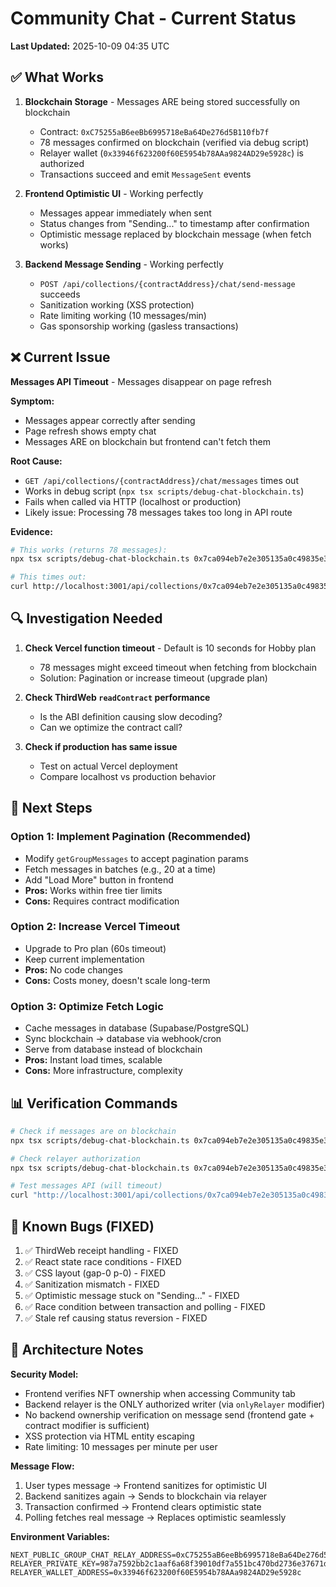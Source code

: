 # Community Chat - Current Status

**Last Updated:** 2025-10-09 04:35 UTC

## ✅ What Works

1. **Blockchain Storage** - Messages ARE being stored successfully on blockchain
   - Contract: `0xC75255aB6eeBb6995718eBa64De276d5B110fb7f`
   - 78 messages confirmed on blockchain (verified via debug script)
   - Relayer wallet (`0x33946f623200f60E5954b78AAa9824AD29e5928c`) is authorized
   - Transactions succeed and emit `MessageSent` events

2. **Frontend Optimistic UI** - Working perfectly
   - Messages appear immediately when sent
   - Status changes from "Sending..." to timestamp after confirmation
   - Optimistic message replaced by blockchain message (when fetch works)

3. **Backend Message Sending** - Working perfectly
   - `POST /api/collections/{contractAddress}/chat/send-message` succeeds
   - Sanitization working (XSS protection)
   - Rate limiting working (10 messages/min)
   - Gas sponsorship working (gasless transactions)

## ❌ Current Issue

**Messages API Timeout** - Messages disappear on page refresh

**Symptom:**
- Messages appear correctly after sending
- Page refresh shows empty chat
- Messages ARE on blockchain but frontend can't fetch them

**Root Cause:**
- `GET /api/collections/{contractAddress}/chat/messages` times out
- Works in debug script (`npx tsx scripts/debug-chat-blockchain.ts`)
- Fails when called via HTTP (localhost or production)
- Likely issue: Processing 78 messages takes too long in API route

**Evidence:**
```bash
# This works (returns 78 messages):
npx tsx scripts/debug-chat-blockchain.ts 0x7ca094eb7e2e305135a0c49835e394b0daca8c56

# This times out:
curl http://localhost:3001/api/collections/0x7ca094eb7e2e305135a0c49835e394b0daca8c56/chat/messages
```

## 🔍 Investigation Needed

1. **Check Vercel function timeout** - Default is 10 seconds for Hobby plan
   - 78 messages might exceed timeout when fetching from blockchain
   - Solution: Pagination or increase timeout (upgrade plan)

2. **Check ThirdWeb `readContract` performance**
   - Is the ABI definition causing slow decoding?
   - Can we optimize the contract call?

3. **Check if production has same issue**
   - Test on actual Vercel deployment
   - Compare localhost vs production behavior

## 🎯 Next Steps

### Option 1: Implement Pagination (Recommended)
- Modify `getGroupMessages` to accept pagination params
- Fetch messages in batches (e.g., 20 at a time)
- Add "Load More" button in frontend
- **Pros:** Works within free tier limits
- **Cons:** Requires contract modification

### Option 2: Increase Vercel Timeout
- Upgrade to Pro plan (60s timeout)
- Keep current implementation
- **Pros:** No code changes
- **Cons:** Costs money, doesn't scale long-term

### Option 3: Optimize Fetch Logic
- Cache messages in database (Supabase/PostgreSQL)
- Sync blockchain → database via webhook/cron
- Serve from database instead of blockchain
- **Pros:** Instant load times, scalable
- **Cons:** More infrastructure, complexity

## 📊 Verification Commands

```bash
# Check if messages are on blockchain
npx tsx scripts/debug-chat-blockchain.ts 0x7ca094eb7e2e305135a0c49835e394b0daca8c56

# Check relayer authorization
npx tsx scripts/debug-chat-blockchain.ts 0x7ca094eb7e2e305135a0c49835e394b0daca8c56 | grep "Is Authorized"

# Test messages API (will timeout)
curl "http://localhost:3001/api/collections/0x7ca094eb7e2e305135a0c49835e394b0daca8c56/chat/messages"
```

## 🐛 Known Bugs (FIXED)

1. ✅ ThirdWeb receipt handling - FIXED
2. ✅ React state race conditions - FIXED
3. ✅ CSS layout (gap-0 p-0) - FIXED
4. ✅ Sanitization mismatch - FIXED
5. ✅ Optimistic message stuck on "Sending..." - FIXED
6. ✅ Race condition between transaction and polling - FIXED
7. ✅ Stale ref causing status reversion - FIXED

## 📝 Architecture Notes

**Security Model:**
- Frontend verifies NFT ownership when accessing Community tab
- Backend relayer is the ONLY authorized writer (via `onlyRelayer` modifier)
- No backend ownership verification on message send (frontend gate + contract modifier is sufficient)
- XSS protection via HTML entity escaping
- Rate limiting: 10 messages per minute per user

**Message Flow:**
1. User types message → Frontend sanitizes for optimistic UI
2. Backend sanitizes again → Sends to blockchain via relayer
3. Transaction confirmed → Frontend clears optimistic state
4. Polling fetches real message → Replaces optimistic seamlessly

**Environment Variables:**
```env
NEXT_PUBLIC_GROUP_CHAT_RELAY_ADDRESS=0xC75255aB6eeBb6995718eBa64De276d5B110fb7f
RELAYER_PRIVATE_KEY=987a7592bb2c1aaf6a68f39010df7a551bc470bd2736e37671d5af11cb6bd5dd
RELAYER_WALLET_ADDRESS=0x33946f623200f60E5954b78AAa9824AD29e5928c
```
